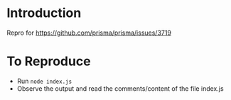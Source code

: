 # Introduction

Repro for https://github.com/prisma/prisma/issues/3719

# To Reproduce

- Run `node index.js`
- Observe the output and read the comments/content of the file index.js
